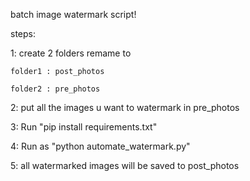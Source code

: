 batch image watermark script!

steps:

1: create 2 folders remame to

    folder1 : post_photos
  
    folder2 : pre_photos
  
2: put all the images u want to watermark in pre_photos

3: Run "pip install requirements.txt"

4: Run as "python automate_watermark.py"

5: all watermarked images will be saved to post_photos
